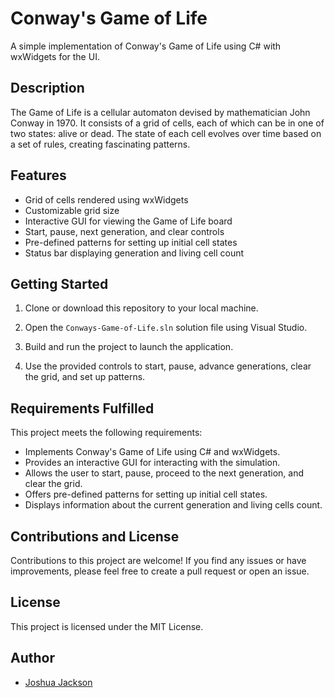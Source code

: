 # Conway's Game of Life

A simple implementation of Conway's Game of Life using C# with wxWidgets for the UI.

## Description

The Game of Life is a cellular automaton devised by mathematician John Conway in 1970. It consists of a grid of cells, each of which can be in one of two states: alive or dead. The state of each cell evolves over time based on a set of rules, creating fascinating patterns.

## Features

- Grid of cells rendered using wxWidgets
- Customizable grid size
- Interactive GUI for viewing the Game of Life board
- Start, pause, next generation, and clear controls
- Pre-defined patterns for setting up initial cell states
- Status bar displaying generation and living cell count

## Getting Started

1. Clone or download this repository to your local machine.

2. Open the `Conways-Game-of-Life.sln` solution file using Visual Studio.

3. Build and run the project to launch the application.

4. Use the provided controls to start, pause, advance generations, clear the grid, and set up patterns.

## Requirements Fulfilled

This project meets the following requirements:

- Implements Conway's Game of Life using C# and wxWidgets.
- Provides an interactive GUI for interacting with the simulation.
- Allows the user to start, pause, proceed to the next generation, and clear the grid.
- Offers pre-defined patterns for setting up initial cell states.
- Displays information about the current generation and living cells count.

## Contributions and License

Contributions to this project are welcome! If you find any issues or have improvements, please feel free to create a pull request or open an issue.

## License

This project is licensed under the MIT License.

## Author

- [Joshua Jackson](https://github.com/JoshxJack)
